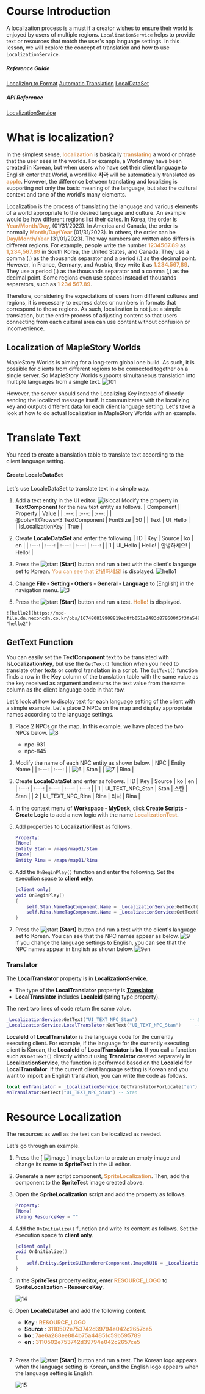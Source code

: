 # Course Introduction
A localization process is a must if a creator wishes to ensure their world is enjoyed by users of multiple regions. 
`LocalizationService` helps to provide text or resources that match the user's app language settings. In this lesson, we will explore the concept of translation and how to use `LocalizationService`.
##### Reference Guide
[Localizing to Format](docs/?postId=968{"target":"_self"})
[Automatic Translation]((docs/?postId=1072{"target":"_self"}))
[LocalDataSet](docs?postId=1120{"target":"_self"})
##### API Reference
[LocalizationService](/apiReference/Services/LocalizationService{"target":"_self"})

# What is localization?
In the simplest sense, <span style="color: #dc9656">**localization**</span> is basically <span style="color: #dc9656">**translating**</span> a word or phrase that the user sees in the worlds. For example, a World may have been created in Korean, but when users who have set their client language to English enter that World, a word like **사과**</span> will be automatically translated as <span style="color: #dc9656">**apple**</span>. However, the difference between translating and localizing is supporting not only the basic meaning of the language, but also the cultural context and tone of the world's many elements. 

Localization is the process of translating the language and various elements of a world appropriate to the desired language and culture. An example would be how different regions list their dates. In Korea, the order is <span style="color: #dc9656">**Year/Month/Day**</span>, (01/31/2023). In America and Canada, the order is normally <span style="color: #dc9656">**Month/Day/Year**</span> (01/31/2023). In others, the order can be <span style="color: #dc9656">**Day/Month/Year**</span> (31/01/2023). 
The way numbers are written also differs in different regions. For example, people write the number <span style="color: #dc9656">**1234567.89**</span> as <span style="color: #dc9656">**1,234,567.89**</span> in South Korea, the United States, and Canada. They use a comma (,) as the thousands separator and a period (.) as the decimal point. However, in France, Germany, and Austria, they write it as <span style="color: #dc9656">**1.234.567,89**</span>. They use a period (.) as the thousands separator and a comma (,) as the decimal point. Some regions even use spaces instead of thousands separators, such as <span style="color: #dc9656">**1 234 567.89**</span>. 

Therefore, considering the expectations of users from different cultures and regions, it is necessary to express dates or numbers in formats that correspond to those regions. As such, localization is not just a simple translation, but the entire process of adjusting content so that users connecting from each cultural area can use content without confusion or inconvenience.

## Localization of MapleStory Worlds
MapleStory Worlds is aiming for a long-term global one build. As such, it is possible for clients from different regions to be connected together on a single server. So MapleStory Worlds supports simultaneous translation into multiple languages from a single text.
![101](https://mod-file.dn.nexoncdn.co.kr/bbs/167479872265151ac9e8a10ee49638f070ced7e26e7b1.png "101")

However, the server should send the Localizing Key instead of directly sending the localized message itself. It communicates with the localizing key and outputs different data for each client language setting. Let's take a look at how to do actual localization in MapleStory Worlds with an example.

# Translate Text
You need to create a translation table to translate text according to the client language setting.

#### Create LocaleDataSet
Let's use LocaleDataSet to translate text in a simple way.

1. Add a text entity in the UI editor.
    ![islocal](https://mod-file.dn.nexoncdn.co.kr/bbs/1686728912583c7cafe2f6fa244b49e51195f776c6ed2.png "islocal")
    Modify the property in **TextComponent** for the new text entity as follows.
    | Component | Property | Value |
    | :---: | :---: | :---: |
    | @cols=1:@rows=3:TextComponent | FontSize | 50 |
    | Text | UI_Hello |  
    | IsLocalizationKey | True |  
    
2. Create **LocaleDataSet** and enter the following.
    | ID | Key | Source | ko | en |
    | :---: | :---: | :---: | :---: | :---: | 
    | 1 | UI_Hello | Hello! | 안녕하세요! | Hello! |
 
3. Press the ![start](https://mod-file.dn.nexoncdn.co.kr/storage/icons/tool/icon_play.png "start") **[Start]** button and run a test with the client's language set to Korean. <span style="color: #dc9656">
    You can see that **안녕하세요!**</span> is displayed. 
    ![hello1](https://mod-file.dn.nexoncdn.co.kr/bbs/1674808092988390b7fa2c4e648b28503ad01d9a744a5.png "hello1")
  
4. Change **File - Setting - Others - General - Language** to (English) in the navigation menu.
    ![3](https://mod-file.dn.nexoncdn.co.kr/bbs/1727238891918e6796e5e12344992b411122ba49c8ebf.png "3")
    
 5.  Press the ![start](https://mod-file.dn.nexoncdn.co.kr/storage/icons/tool/icon_play.png "start") **[Start]** button and run a test.  <span style="color: #dc9656">**Hello!**</span> is displayed.

    ![hello2](https://mod-file.dn.nexoncdn.co.kr/bbs/167480819908819eb8fb051a2483d878600f5f3fa548f.png "hello2")

## GetText Function
You can easily set the **TextComponent** text to be translated with **IsLocalizationKey**, but use the `GetText()` function when you need to translate other texts or control translation in a script.
The `GetText()` function finds a row in the **Key** column of the translation table with the same value as the key received as argument and returns the text value from the same column as the client language code in that row.

Let's look at how to display text for each language setting of the client with a simple example. Let's place 2 NPCs on the map and display appropriate names according to the language settings.

1. Place 2 NPCs on the map. In this example, we have placed the two NPCs below.
    ![8](https://mod-file.dn.nexoncdn.co.kr/bbs/167410631018585e61a9abb2544af96dbb18c261313f3.png "8")
    * npc-931
    * npc-845
  
2. Modify the name of each NPC entity as shown below.
    | NPC | Entity Name | 
    | :---: | :---: |
    | ![6](https://mod-file.dn.nexoncdn.co.kr/bbs/1674097464492fb3054921620425a80664d1380f3f695.png "6") | Stan | 
    | ![7](https://mod-file.dn.nexoncdn.co.kr/bbs/16740974755475f8d0c294b5a491f907eefb8acc7bad1.png "7") | Rina | 
   
3. Create **LocaleDataSet** and enter as follows.
    | ID | Key | Source | ko | en |
    | :---: | :---: | :---: | :---: | :---: | 
    | 1 | UI_TEXT_NPC_Stan | Stan | 스탄 | Stan |
    | 2 | UI_TEXT_NPC_Rina | Rina | 리나 | Rina |
    
4. In the context menu of **Workspace - MyDesk**, click **Create Scripts - Create Logic** to add a new logic with the name <span style="color: #dc9656">**LocalizationTest**</span>.
   
5. Add properties to **LocalizationTest** as follows.
    ```lua
    Property:
    [None]
    Entity Stan = /maps/map01/Stan
    [None]
    Entity Rina = /maps/map01/Rina
    ```
    
6. Add the `OnBeginPlay()` function and enter the following. Set the execution space to **client only**.
    ```lua
    [client only]
    void OnBeginPlay()
    {
        self.Stan.NameTagComponent.Name = _LocalizationService:GetText("UI_TEXT_NPC_Stan")
        self.Rina.NameTagComponent.Name = _LocalizationService:GetText("UI_TEXT_NPC_Rina")
    }
    ```
   
7. Press the ![start](https://mod-file.dn.nexoncdn.co.kr/storage/icons/tool/icon_play.png "start") **[Start]** button and run a test with the client's language set to Korean. 
    You can see that the NPC names appear as below.
    ![9](https://mod-file.dn.nexoncdn.co.kr/bbs/16741065097102ce4bfb23e3c453aaae7dc1b04f14365.png "9")
    <br>
    If you change the language settings to English, you can see that the NPC names appear in English as shown below.
    ![9en](https://mod-file.dn.nexoncdn.co.kr/bbs/1674106659362b89a441ef8b045ed811972bb1bdd84e7.png "9en")

### Translator
The **LocalTranslator** property is in **LocalizationService**.
* The type of the **LocalTranslator** property is [**Translator**](/apiReference/Misc/Translator{"target":"_self"}).
* **LocalTranslator** includes **LocaleId** (string type property).

The next two lines of code return the same value.
```lua
_LocalizationService:GetText("UI_TEXT_NPC_Stan")                   -- Stan
_LocalizationService.LocalTranslator:GetText("UI_TEXT_NPC_Stan")     -- Stan
```

**LocaleId** of **LocalTranslator** is the language code for the currently executing client.
For example, if the language for the currently executing client is Korean, the **LocaleId** of **LocalTranslator** is **ko**.
If you call a function such as `GetText()` directly without using **Translator** created separately in **LocalizationService**, the function is performed based on the **LocaleId** for **LocalTranslator**.
If the current client language setting is Korean and you want to import an English translation, you can write the code as follows.

```lua
local enTranslator = _LocalizationService:GetTranslatorForLocale("en")
enTranslator:GetText("UI_TEXT_NPC_Stan") -- Stan
```

# Resource Localization
The resources as well as the text can be localized as needed.

Let's go through an example.

1. Press the [ ![image](https://mod-file.dn.nexoncdn.co.kr/storage/icons/UI/icon_image.png "image") ] image button to create an empty image and change its name to **SpriteTest** in the UI editor.
    
2. Generate a new script component, <span style="color: #dc9656">**SpriteLocalization**</span>. Then, add the component to the **SpriteTest** image created above.
    
3. Open the **SpriteLocalization** script and add the property as follows.
    ```lua
    Property:
    [None]
    string ResourceKey = ""
    ```
  
4. Add the `OnInitialize()` function and write its content as follows. Set the execution space to **client only**.

    ```lua  
    [client only]
    void OnInitialize()
    {
        self.Entity.SpriteGUIRendererComponent.ImageRUID = _LocalizationService:GetText(self.ResourceKey)
    }
    ```
    
5. In the **SpriteTest** property editor, enter <span style="color: #dc9656">**RESOURCE_LOGO**</span> to **SpriteLocalization - ResourceKey**.

    ![14](https://mod-file.dn.nexoncdn.co.kr/bbs/1674184215431d6a44d479721419f9e694e289de686ce.png "14")
    
6. Open **LocaleDataSet** and add the following content.
    * **Key** : <span style="color: #dc9656">**RESOURCE_LOGO**</span>
    * **Source** : <span style="color: #dc9656">**3110502e753742d39794e042c2657ce5**</span>
    * **ko** : <span style="color: #dc9656">**7ae6a288ee884b75a44851c59b595789**</span>
    * **en** : <span style="color: #dc9656">**3110502e753742d39794e042c2657ce5**</span>
    <br>
7. Press the ![start](https://mod-file.dn.nexoncdn.co.kr/storage/icons/tool/icon_play.png "start") **[Start]** button and run a test. 
   The Korean logo appears when the language setting is Korean, and the English logo appears when the language setting is English.

    ![15](https://mod-file.dn.nexoncdn.co.kr/bbs/16741847984983e92b71d5e1f48d3b3469a98d7feb597.png "15")